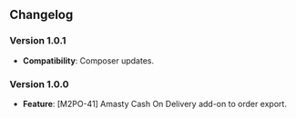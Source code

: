 ## Changelog

### Version 1.0.1
- **Compatibility**: Composer updates.

### Version 1.0.0
- **Feature**: [M2PO-41] Amasty Cash On Delivery add-on to order export.
